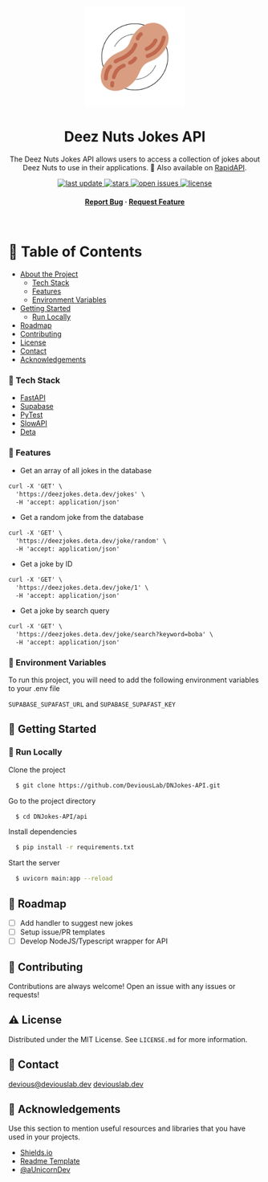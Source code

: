 <div align="center">

  <img src="assets/logo.png" alt="logo" width="200" height="auto" />
  <h1>Deez Nuts Jokes API</h1>
  
  <p>
    The Deez Nuts Jokes API allows users to access a collection of jokes about Deez Nuts to use in their applications. 🥜 
    Also available on <a href="https://rapidapi.com/DeviousLab/api/deez-nuts-jokes">RapidAPI</a>.
  </p>

  
<!-- Badges -->
<p>
  <a href="">
    <img src="https://img.shields.io/github/last-commit/DeviousLab/DNJokes-API" alt="last update" />
  </a>
  <a href="https://github.com/DeviousLab/DNJokes-API/stargazers">
    <img src="https://img.shields.io/github/stars/DeviousLab/DNJokes-API" alt="stars" />
  </a>
  <a href="https://github.com/DeviousLab/DNJokes-API/issues/">
    <img src="https://img.shields.io/github/issues/DeviousLab/DNJokes-API" alt="open issues" />
  </a>
  <a href="https://github.com/DeviousLab/DNJokes-API/blob/master/LICENSE">
    <img src="https://img.shields.io/github/license/DeviousLab/DNJokes-API.svg" alt="license" />
  </a>
</p>
   
<h4>
    <a href="https://github.com/DeviousLab/DNJokes-API/issues/">Report Bug</a>
  <span> · </span>
    <a href="https://github.com/DeviousLab/DNJokes-API/issues/">Request Feature</a>
  </h4>
</div>

<br />

<!-- Table of Contents -->
# :notebook_with_decorative_cover: Table of Contents

- [About the Project](#star2-about-the-project)
  * [Tech Stack](#space_invader-tech-stack)
  * [Features](#dart-features)
  * [Environment Variables](#key-environment-variables)
- [Getting Started](#toolbox-getting-started)
  * [Run Locally](#running-run-locally)
- [Roadmap](#compass-roadmap)
- [Contributing](#wave-contributing)
- [License](#warning-license)
- [Contact](#handshake-contact)
- [Acknowledgements](#gem-acknowledgements)
  

<!-- TechStack -->
### :space_invader: Tech Stack

  <ul>
    <li><a href="https://fastapi.tiangolo.com/">FastAPI</a></li>
    <li><a href="https://supabase.com/">Supabase</a></li>
    <li><a href="https://docs.pytest.org/en/7.1.x/">PyTest</a></li>
    <li><a href="https://slowapi.readthedocs.io/en/latest/">SlowAPI</a></li>
    <li><a href="https://www.deta.sh/">Deta</a></li>
  </ul>

<!-- Features -->
### :dart: Features

- Get an array of all jokes in the database
```
curl -X 'GET' \
  'https://deezjokes.deta.dev/jokes' \
  -H 'accept: application/json'
```
- Get a random joke from the database
```
curl -X 'GET' \
  'https://deezjokes.deta.dev/joke/random' \
  -H 'accept: application/json'
```
- Get a joke by ID
```
curl -X 'GET' \
  'https://deezjokes.deta.dev/joke/1' \
  -H 'accept: application/json'
```
- Get a joke by search query
```
curl -X 'GET' \
  'https://deezjokes.deta.dev/joke/search?keyword=boba' \
  -H 'accept: application/json'
```

<!-- Env Variables -->
### :key: Environment Variables

To run this project, you will need to add the following environment variables to your .env file

`SUPABASE_SUPAFAST_URL` and `SUPABASE_SUPAFAST_KEY`

<!-- Getting Started -->
## 	:toolbox: Getting Started

<!-- Run Locally -->
### :running: Run Locally

Clone the project

```bash
  $ git clone https://github.com/DeviousLab/DNJokes-API.git
```

Go to the project directory

```bash
  $ cd DNJokes-API/api
```

Install dependencies

```bash
  $ pip install -r requirements.txt
```

Start the server

```bash
  $ uvicorn main:app --reload
```

<!-- Roadmap -->
## :compass: Roadmap

* [ ] Add handler to suggest new jokes
* [ ] Setup issue/PR templates
* [ ] Develop NodeJS/Typescript wrapper for API

<!-- Contributing -->
## :wave: Contributing

Contributions are always welcome! Open an issue with any issues or requests!

<!-- License -->
## :warning: License

Distributed under the MIT License. See `LICENSE.md` for more information.


<!-- Contact -->
## :handshake: Contact

[devious@deviouslab.dev](mailto:devious@deviouslab.dev)
[deviouslab.dev](https://deviouslab.dev)

<!-- Acknowledgments -->
## :gem: Acknowledgements

Use this section to mention useful resources and libraries that you have used in your projects.

 - [Shields.io](https://shields.io/)
 - [Readme Template](https://github.com/othneildrew/Best-README-Template)
 - [@aUnicornDev](https://aunicorndev.hashnode.dev/supabase-fastapi-setting-up-supabase)
